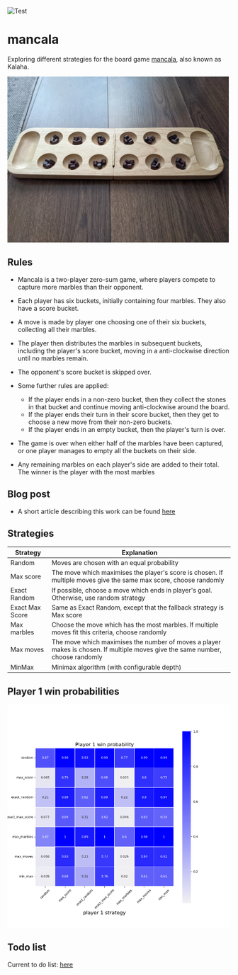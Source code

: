 ![Test](https://github.com/sdysch/mancala/actions/workflows/test.yml/badge.svg)
# mancala
Exploring different strategies for the board game [mancala](https://en.wikipedia.org/wiki/Mancala), also known as Kalaha.

<img src="figs/mancala.jpg" width="500">

## Rules
* Mancala is a two-player zero-sum game, where players compete to capture more marbles than their opponent.
* Each player has six buckets, initially containing four marbles. They also have a score bucket.
* A move is made by player one choosing one of their six buckets, collecting all their marbles.
* The player then distributes the marbles in subsequent buckets, including the player's score bucket, moving in a anti-clockwise direction until no marbles remain.
* The opponent's score bucket is skipped over.

* Some further rules are applied:
	* If the player ends in a non-zero bucket, then they collect the stones in that bucket and continue moving anti-clockwise around the board.
	* If the player ends their turn in their score bucket, then they get to choose a new move from their non-zero buckets.
	* If the player ends in an empty bucket, then the player's turn is over.
* The game is over when either half of the marbles have been captured, or one player manages to empty all the buckets on their side.
* Any remaining marbles on each player's side are added to their total. The winner is the player with the most marbles

## Blog post
* A short article describing this work can be found [here](https://sdysch.github.io/Simulating_Mancala_part_1/)

## Strategies

| Strategy        | Explanation                                                                                                                             |
| --------        | -----------                                                                                                                             |
| Random          | Moves are chosen with an equal probability                                                                                              |
| Max score       | The move which maximises the player's score is chosen. If multiple moves give the same max score, choose randomly                       |
| Exact Random    | If possible, choose a move which ends in player's goal. Otherwise, use random strategy                                                  |
| Exact Max Score | Same as Exact Random, except that the fallback strategy is Max score                                                                    |
| Max marbles     | Choose the move which has the most marbles. If multiple moves fit this criteria, choose randomly                                        |
| Max moves       | The move which maximises the number of moves a player makes is chosen. If multiple moves give the same number, choose randomly          |
| MinMax          | Minimax algorithm (with configurable depth)                                                                                             |



## Player 1 win probabilities
[![Player 1 win probability](plots/player_1_win_probs.png)](plots/player_1_win_probs.png)

## Todo list
Current to do list: [here](TODO.md)
